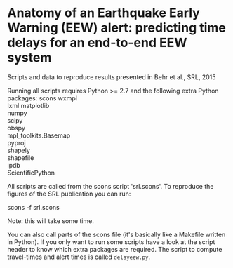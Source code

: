 # Anatomy of an Earthquake Early Warning (EEW) alert: predicting time delays for an end-to-end EEW system

Scripts and data to reproduce results presented in Behr et al., SRL, 2015 

Running all scripts requires Python >= 2.7 and the following extra Python packages:
scons
wxmpl        
lxml
matplotlib  
numpy  
scipy  
obspy  
mpl_toolkits.Basemap  
pyproj  
shapely  
shapefile  
ipdb  
ScientificPython

All scripts are called from the scons script 'srl.scons'. To reproduce the figures 
of the SRL publication you can run:

scons -f srl.scons

Note: this will take some time.

You can also call parts of the scons file (it's basically like a Makefile 
written in Python). If you only want to run some scripts have a look at the 
script header to know which extra packages are required. The script to compute 
travel-times and alert times is called `delayeew.py`.


